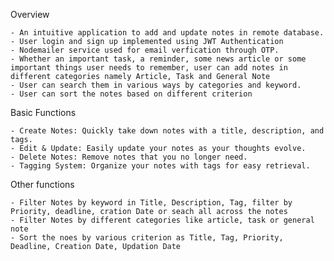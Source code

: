 Overview

	- An intuitive application to add and update notes in remote database.		
	- User login and sign up implemented using JWT Authentication
 	- Nodemailer service used for email verfication through OTP.
	- Whether an important task, a reminder, some news article or some important things user needs to remember, user can add notes in different categories namely Article, Task and General Note	
	- User can search them in various ways by categories and keyword.		
	- User can sort the notes based on different criterion

Basic Functions

	- Create Notes: Quickly take down notes with a title, description, and tags.
 	- Edit & Update: Easily update your notes as your thoughts evolve.
	- Delete Notes: Remove notes that you no longer need.
	- Tagging System: Organize your notes with tags for easy retrieval.

 Other functions
 
 	- Filter Notes by keyword in Title, Description, Tag, filter by Priority, deadline, cration Date or seach all across the notes
  	- Filter Notes by different categories like article, task or general note
   	- Sort the noes by various criterion as Title, Tag, Priority, Deadline, Creation Date, Updation Date
 
